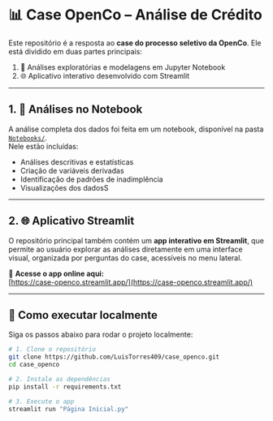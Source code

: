 # 📊 Case OpenCo – Análise de Crédito

Este repositório é a resposta ao **case do processo seletivo da OpenCo**. Ele está dividido em duas partes principais:

1. 📓 Análises exploratórias e modelagens em Jupyter Notebook
2. 🌐 Aplicativo interativo desenvolvido com Streamlit

---

## 1. 📓 Análises no Notebook

A análise completa dos dados foi feita em um notebook, disponível na pasta [`Notebooks/`](./Notebooks).  
Nele estão incluídas:

- Análises descritivas e estatísticas
- Criação de variáveis derivadas
- Identificação de padrões de inadimplência
- Visualizações dos dadosS


---

## 2. 🌐 Aplicativo Streamlit

O repositório principal também contém um **app interativo em Streamlit**, que permite ao usuário explorar as análises diretamente em uma interface visual, organizada por perguntas do case, acessíveis no menu lateral.

🔗 **Acesse o app online aqui:**  
[https://case-openco.streamlit.app/](https://case-openco.streamlit.app/)

---

## 🚀 Como executar localmente

Siga os passos abaixo para rodar o projeto localmente:

```bash
# 1. Clone o repositório
git clone https://github.com/LuisTorres409/case_openco.git
cd case_openco

# 2. Instale as dependências
pip install -r requirements.txt

# 3. Execute o app
streamlit run "Página Inicial.py"
